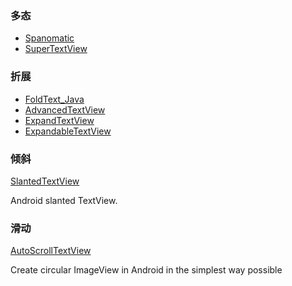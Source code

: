 ### 多态
* [Spanomatic](https://github.com/grivos/Spanomatic)
* [SuperTextView](https://github.com/chenBingX/SuperTextView)
### 折展
* [FoldText_Java](https://github.com/zzh12138/FoldText_Java)
* [AdvancedTextView](https://github.com/devilist/AdvancedTextView)
* [ExpandTextView](https://github.com/lcodecorex/ExpandTextView) 
* [ExpandableTextView](https://github.com/MZCretin/ExpandableTextView)
### 倾斜
[SlantedTextView](https://github.com/HeZaiJin/SlantedTextView)

Android slanted TextView.
### 滑动
[AutoScrollTextView](https://github.com/lopspower/AutoScrollTextView)

Create circular ImageView in Android in the simplest way possible